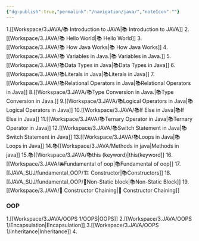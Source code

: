 ```yaml
---
{"dg-publish":true,"permalink":"/navigation/java/","noteIcon":""}
---
```


1.[[Workspace/3.JAVA/📚 Introduction to JAVA\|📚 Introduction to JAVA]]
2.[[Workspace/3.JAVA/📚 Hello World\|📚 Hello World]]
3.[[Workspace/3.JAVA/📚 How Java Works\|📚 How Java Works]]
4.[[Workspace/3.JAVA/📚 Variables in Java.\|📚 Variables in Java.]]
5.[[Workspace/3.JAVA/📚Data Types in Java\|📚Data Types in Java]]
6.[[Workspace/3.JAVA/📚Literals in Java\|📚Literals in Java]]
7.[[Workspace/3.JAVA/📚Relational Operators in Java\|📚Relational Operators in Java]]
8.[[Workspace/3.JAVA/📚Type Conversion in Java.\|📚Type Conversion in Java.]]
9.[[Workspace/3.JAVA/📚Logical Operators in Java\|📚Logical Operators in Java]]
10.[[Workspace/3.JAVA/📚If Else in Java\|📚If Else in Java]]
11.[[Workspace/3.JAVA/📚Ternary Operator in Java\|📚Ternary Operator in Java]]
12.[[Workspace/3.JAVA/📚Switch Statement in Java\|📚Switch Statement in Java]]
13.[[Workspace/3.JAVA/📚Loops in Java\|📚Loops in Java]]
14.📚[[Workspace/3.JAVA/Methods in java\|Methods in java]]
15.📚[[Workspace/3.JAVA/📚this (keyword)\|this(keyword]]
16.[[Workspace/3.JAVA/🚘Fundamental of oop\|📚Fundamental of oop]]
17.[[JAVA_SUJ/fundamental_OOP/🏗️ Constructor\|📚Constructors]]
18.[[JAVA_SUJ/fundamental_OOP/🧱Non-Static block\|📚Non-Static Block]]
19.[[Workspace/3.JAVA/🔗 Constructor Chaining\|🔗 Constructor Chaining]]


### OOP

1.[[Workspace/3.JAVA/OOPS 1/OOPS\|OOPS]]
2.[[Workspace/3.JAVA/OOPS 1/Encapsulation\|Encapsulation]]
3.[[Workspace/3.JAVA/OOPS 1/Inheritance\|Inheritance]]
4.